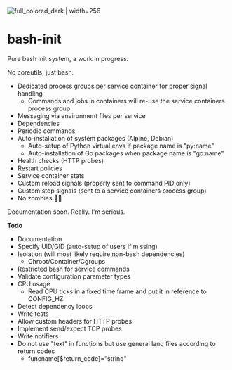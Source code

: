 ![full_colored_dark | width=256](https://user-images.githubusercontent.com/2972950/216524472-0b9d50fb-6b36-41e2-8ce0-fa84a537fc45.svg)

# bash-init

Pure bash init system, a work in progress.

No coreutils, just bash.

- Dedicated process groups per service container for proper signal handling
  - Commands and jobs in containers will re-use the service containers process group
- Messaging via environment files per service
- Dependencies
- Periodic commands
- Auto-installation of system packages (Alpine, Debian)
  - Auto-setup of Python virtual envs if package name is "py:name"
  - Auto-installation of Go packages when package name is "go:name"
- Health checks (HTTP probes)
- Restart policies
- Service container stats
- Custom reload signals (properly sent to command PID only)
- Custom stop signals (sent to a service containers process group)
- No zombies 🧟‍♂️

Documentation soon. Really. I'm serious.

**Todo**

- Documentation
- Specify UID/GID (auto-setup of users if missing)
- Isolation (will most likely require non-bash dependencies)
  - Chroot/Container/Cgroups
- Restricted bash for service commands
- Validate configuration parameter types
- CPU usage
  - Read CPU ticks in a fixed time frame and put it in reference to CONFIG_HZ
- Detect dependency loops
- Write tests
- Allow custom headers for HTTP probes
- Implement send/expect TCP probes
- Write notifiers
- Do not use "text" in functions but use general lang files according to return codes
  - funcname[$return_code]="string"
